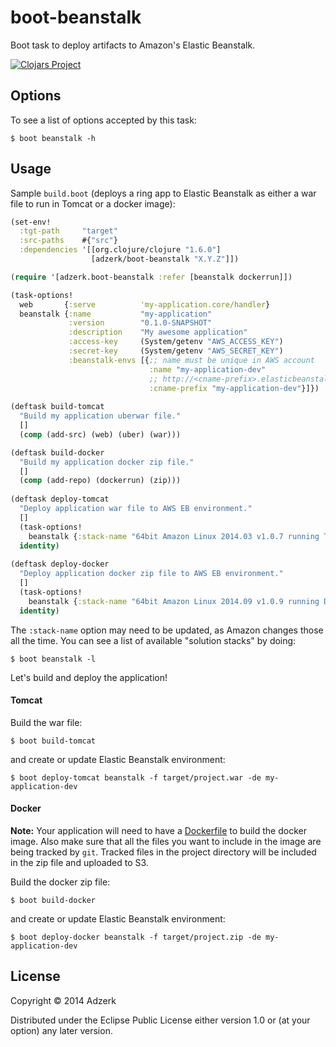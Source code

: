 # boot-beanstalk

Boot task to deploy artifacts to Amazon's Elastic Beanstalk.

[![Clojars Project][1]][2]

## Options

To see a list of options accepted by this task:

```
$ boot beanstalk -h
```

## Usage

Sample `build.boot` (deploys a ring app to Elastic Beanstalk as either a war
file to run in Tomcat or a docker image):

```clojure
(set-env!
  :tgt-path     "target"
  :src-paths    #{"src"}
  :dependencies '[[org.clojure/clojure "1.6.0"]
                  [adzerk/boot-beanstalk "X.Y.Z"]])

(require '[adzerk.boot-beanstalk :refer [beanstalk dockerrun]])

(task-options!
  web       {:serve          'my-application.core/handler}
  beanstalk {:name           "my-application"
             :version        "0.1.0-SNAPSHOT"
             :description    "My awesome application"
             :access-key     (System/getenv "AWS_ACCESS_KEY")
             :secret-key     (System/getenv "AWS_SECRET_KEY")
             :beanstalk-envs [{;; name must be unique in AWS account
                               :name "my-application-dev"
                               ;; http://<cname-prefix>.elasticbeanstalk.com
                               :cname-prefix "my-application-dev"}]})
  
(deftask build-tomcat
  "Build my application uberwar file."
  []
  (comp (add-src) (web) (uber) (war)))

(deftask build-docker
  "Build my application docker zip file."
  []
  (comp (add-repo) (dockerrun) (zip)))
  
(deftask deploy-tomcat
  "Deploy application war file to AWS EB environment."
  []
  (task-options!
    beanstalk {:stack-name "64bit Amazon Linux 2014.03 v1.0.7 running Tomcat 7 Java 7"})
  identity)
  
(deftask deploy-docker
  "Deploy application docker zip file to AWS EB environment."
  []
  (task-options!
    beanstalk {:stack-name "64bit Amazon Linux 2014.09 v1.0.9 running Docker 1.2.0"})
  identity)
```

The `:stack-name` option may need to be updated, as Amazon changes those all the
time. You can see a list of available "solution stacks" by doing:

```
$ boot beanstalk -l
```

Let's build and deploy the application!

#### Tomcat

Build the war file:

```
$ boot build-tomcat
```

and create or update Elastic Beanstalk environment:

```
$ boot deploy-tomcat beanstalk -f target/project.war -de my-application-dev
```

#### Docker

**Note:** Your application will need to have a [Dockerfile][3] to build
the docker image. Also make sure that all the files you want to include
in the image are being tracked by `git`. Tracked files in the project
directory will be included in the zip file and uploaded to S3.

Build the docker zip file:

```
$ boot build-docker
```

and create or update Elastic Beanstalk environment:

```
$ boot deploy-docker beanstalk -f target/project.zip -de my-application-dev
```

## License

Copyright © 2014 Adzerk

Distributed under the Eclipse Public License either version 1.0 or (at
your option) any later version.

[1]: http://clojars.org/adzerk/boot-beanstalk/latest-version.svg
[2]: http://clojars.org/adzerk/boot-beanstalk
[3]: https://docs.docker.com/reference/builder/
